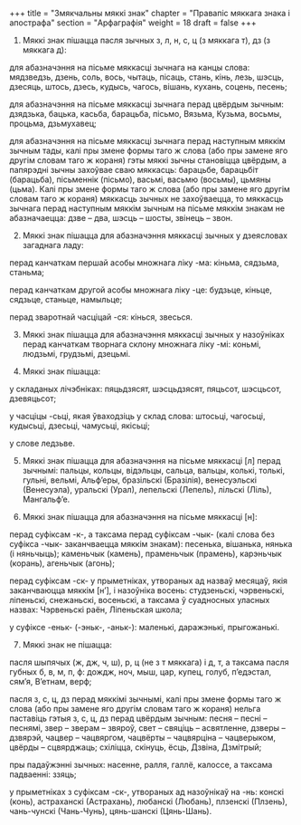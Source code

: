 +++
title = "Змякчальны мяккі знак"
chapter = "Правапic мяккага знака i апострафа"
section = "Арфаграфія"
weight = 18
draft = false
+++

1. Мяккі знак пішацца пасля зычных з, л, н, с, ц (з мяккага т), дз (з мяккага д):

для абазначэння на пісьме мяккасці зычнага на канцы слова: мядзведзь, дзень, соль, вось, чытаць, пісаць, стань, кінь, лезь, шэсць, дзесяць, штось, дзесь, кудысь, чагось, вішань, кухань, соцень, песень;

для абазначэння на пісьме мяккасці зычнага перад цвёрдым зычным: дзядзька, бацька, касьба, барацьба, пісьмо, Вязьма, Кузьма, восьмы, процьма, дзьмухавец;

для абазначэння на пісьме мяккасці зычнага перад наступным мяккім зычным тады, калі пры змене формы таго ж слова (або пры замене яго другім словам таго ж кораня) гэты мяккі зычны становіцца цвёрдым, а папярэдні зычны захоўвае сваю мяккасць: барацьбе, барацьбіт (барацьба), пісьменнік (пісьмо), васьмі, васьмю (восьмы), цьмяны (цьма). Калі пры змене формы таго ж слова (або пры замене яго другім словам таго ж кораня) мяккасць зычных не захоўваецца, то мяккасць зычнага перад наступным мяккім зычным на пісьме мяккім знакам не абазначаецца: дзве – два, шэсць – шосты, звінець – звон.

2. Мяккі знак пішацца для абазначэння мяккасці зычных у дзеясловах загаднага ладу:

перад канчаткам першай асобы множнага ліку -ма: кіньма, сядзьма, станьма;

перад канчаткам другой асобы множнага ліку -це: будзьце, кіньце, сядзьце, станьце, намыльце;

перад зваротнай часціцай -ся: кінься, звесься.

3. Мяккі знак пішацца для абазначэння мяккасці зычных у назоўніках перад канчаткам творнага склону множнага ліку -мі: коньмі, людзьмі, грудзьмі, дзецьмі.

4. Мяккі знак пішацца:

у складаных лічэбніках: пяцьдзясят, шэсцьдзясят, пяцьсот, шэсцьсот, дзевяцьсот;

у часціцы -сьці, якая ўваходзіць у склад слова: штосьці, чагосьці, кудысьці, дзесьці, чамусьці, якісьці;

у слове ледзьве.

5. Мяккі знак пішацца для абазначэння на пісьме мяккасці [л] перад зычнымі: пальцы, кольцы, відэльцы, сальца, вальцы, колькі, толькі, гульні, вельмі, Альф’еры, бразільскі (Бразілія), венесуэльскі (Венесуэла), уральскі (Урал), лепельскі (Лепель), лільскі (Ліль), Мангальф’е.

6. Мяккі знак пішацца для абазначэння на пісьме мяккасці [н]:

перад суфіксам -к-, а таксама перад суфіксам -чык- (калі слова без суфікса -чык- заканчваецца мяккім знакам): песенька, вішанька, нянька (і няньчыць); каменьчык (камень), праменьчык (прамень), карэньчык (корань), агеньчык (агонь);

перад суфіксам -ск- у прыметніках, утвораных ад назваў месяцаў, якія заканчваюцца мяккім [н’], і назоўніка восень: студзеньскі, чэрвеньскі, ліпеньскі, снежаньскі, восеньскі, а таксама ў суадносных уласных назвах: Чэрвеньскі раён, Ліпеньская школа;

у суфіксе -еньк- (-эньк-, -аньк-): маленькі, даражэнькі, прыгожанькі.

7. Мяккі знак не пішацца:

пасля шыпячых (ж, дж, ч, ш), р, ц (не з т мяккага) і д, т, а таксама пасля губных б, в, м, п, ф: дождж, ноч, мыш, цар, купец, голуб, п’едэстал, сям’я, В’етнам, верф;

пасля з, с, ц, дз перад мяккімі зычнымі, калі пры змене формы таго ж слова (або пры замене яго другім словам таго ж кораня) нельга паставіць гэтыя з, с, ц, дз перад цвёрдым зычным: песня – песні – песнямі, звер – зверам – звяроў, свет – свяціць – асвятленне, дзверы – дзвярэй, чацвер – чацвяргом, чацвёрты – чацвярціна – чацверыком, цвёрды – сцвярджаць; схіліцца, скінуць, ёсць, Дзвіна, Дзмітрый;

пры падаўжэнні зычных: насенне, ралля, галлё, калоссе, а таксама падваенні: ззяць;

у прыметніках з суфіксам -ск-, утвораных ад назоўнікаў на -нь: конскі (конь), астраханскі (Астрахань), любанскі (Любань), плзенскі (Плзень), чань-чунскі (Чань-Чунь), цянь-шанскі (Цянь-Шань).